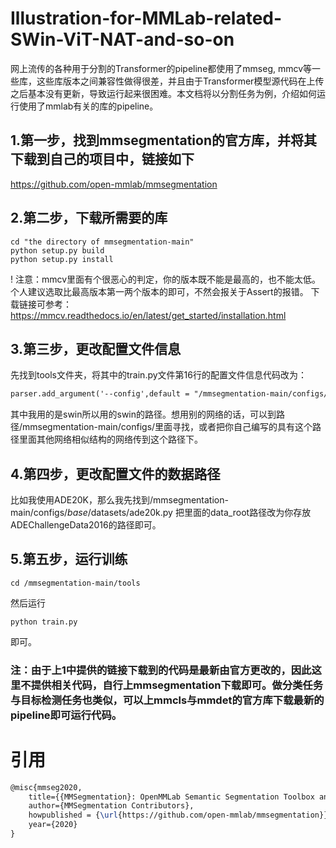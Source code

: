# Illustration-for-MMLab-related-SWin-ViT-NAT-and-so-on
网上流传的各种用于分割的Transformer的pipeline都使用了mmseg, mmcv等一些库，这些库版本之间兼容性做得很差，并且由于Transformer模型源代码在上传之后基本没有更新，导致运行起来很困难。本文档将以分割任务为例，介绍如何运行使用了mmlab有关的库的pipeline。

## 1.第一步，找到mmsegmentation的官方库，并将其下载到自己的项目中，链接如下
https://github.com/open-mmlab/mmsegmentation

## 2.第二步，下载所需要的库
```shell
cd "the directory of mmsegmentation-main"
python setup.py build
python setup.py install
```
! 注意：mmcv里面有个很恶心的判定，你的版本既不能是最高的，也不能太低。个人建议选取比最高版本第一两个版本的即可，不然会报关于Assert的报错。
下载链接可参考：https://mmcv.readthedocs.io/en/latest/get_started/installation.html

## 3.第三步，更改配置文件信息
先找到tools文件夹，将其中的train.py文件第16行的配置文件信息代码改为： 
```latex
parser.add_argument('--config',default = "/mmsegmentation-main/configs/swin/swin-base-patch4-window7-in1k-pre_upernet_8xb2-160k_ade20k-512x512.py", help='train config file path')
```
其中我用的是swin所以用的swin的路径。想用别的网络的话，可以到路径/mmsegmentation-main/configs/里面寻找，或者把你自己编写的具有这个路径里面其他网络相似结构的网络传到这个路径下。

## 4.第四步，更改配置文件的数据路径
比如我使用ADE20K，那么我先找到/mmsegmentation-main/configs/_base_/datasets/ade20k.py 把里面的data_root路径改为你存放ADEChallengeData2016的路径即可。

## 5.第五步，运行训练
```shell
cd /mmsegmentation-main/tools 
```
然后运行 
```shell
python train.py
```
即可。

### 注：由于上1中提供的链接下载到的代码是最新由官方更改的，因此这里不提供相关代码，自行上mmsegmentation下载即可。做分类任务与目标检测任务也类似，可以上mmcls与mmdet的官方库下载最新的pipeline即可运行代码。

# 引用
```latex
@misc{mmseg2020,
    title={{MMSegmentation}: OpenMMLab Semantic Segmentation Toolbox and Benchmark},
    author={MMSegmentation Contributors},
    howpublished = {\url{https://github.com/open-mmlab/mmsegmentation}},
    year={2020}
}
```
